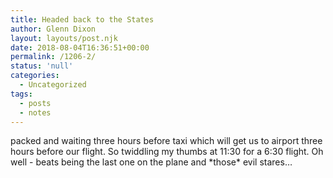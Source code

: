 ```yaml
---
title: Headed back to the States
author: Glenn Dixon
layout: layouts/post.njk
date: 2018-08-04T16:36:51+00:00
permalink: /1206-2/
status: 'null'
categories:
  - Uncategorized
tags:
  - posts
  - notes
---
```

packed and waiting three hours before taxi which will get us to airport three hours before our flight. So twiddling my thumbs at 11:30 for a 6:30 flight. Oh well - beats being the last one on the plane and \*those\* evil stares&#8230;